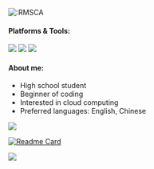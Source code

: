 ![:RMSCA](https://count.getloli.com/get/@:RMSCA?theme=rule34)

#### Platforms & Tools:
![](https://img.shields.io/badge/Apple-mac_mini_(M1,_2020)-999999?style=for-the-badge&logo=apple&logoColor=white)
![](https://img.shields.io/badge/IntelliJ_IDEA-000000.svg?style=for-the-badge&logo=intellij-idea&logoColor=white)
![](https://img.shields.io/badge/Java-ED8B00?style=for-the-badge&logo=java&logoColor=white)

#### About me:
- High school student
- Beginner of coding
- Interested in cloud computing
- Preferred languages: English, Chinese  

![](https://github-readme-stats.vercel.app/api?username=RMSCA&show_icons=true&theme=dracula)

[![Readme Card](https://github-readme-stats.vercel.app/api/pin/?username=RMSCA&repo=Custom-Hunger&theme=dracula&show_owner=true)](https://github.com/RMSCA/Custom-Hunger)

![](https://github-readme-stats.vercel.app/api/top-langs/?username=RMSCA&layout=compact&theme=dracula)

<!--
**RMSCA/RMSCA** is a ✨ _special_ ✨ repository because its `README.md` (this file) appears on your GitHub profile.

Here are some ideas to get you started:

- 🔭 I’m currently working on ...
- 🌱 I’m currently learning ...
- 👯 I’m looking to collaborate on ...
- 🤔 I’m looking for help with ...
- 💬 Ask me about ...
- 📫 How to reach me: ...
- 😄 Pronouns: ...
- ⚡ Fun fact: ...
-->
